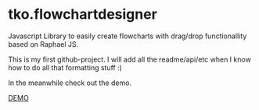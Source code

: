 # tko.flowchartdesigner
Javascript Library to easily create flowcharts with drag/drop functionallity based on Raphael JS.

This is my first github-project. I will add all the readme/api/etc when I know how to do all that formatting stuff :)

In the meanwhile check out the demo.

<a href="https://tobiaskoller.github.io/tko.flowchartdesigner">DEMO</a>
